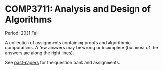 # COMP3711: Analysis and Design of Algorithms

Period: 2021 Fall

A collection of assignments containing proofs and algorithmic computations. A few answers may be wrong or incomplete (but most of the answers are along the right lines).

See [past-papers](../past-papers/) for the question bank and assignments.
